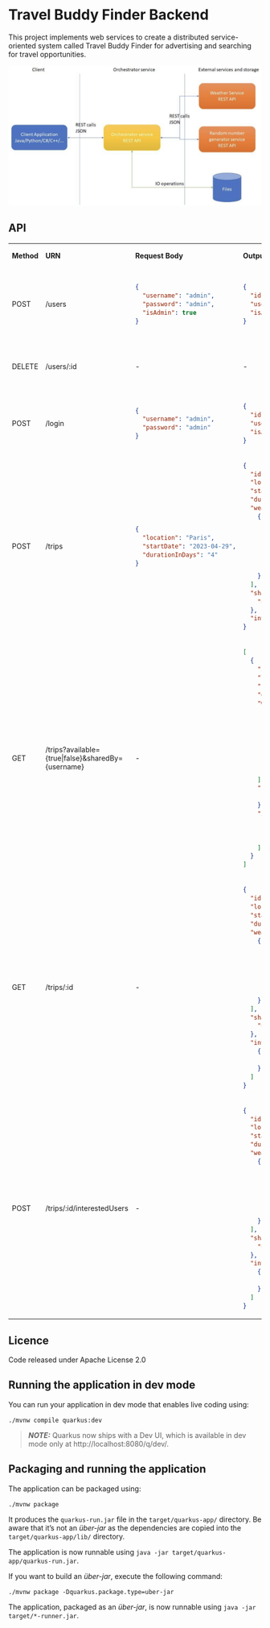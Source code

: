 # Travel Buddy Finder Backend

This project implements web services to create a distributed service-oriented system called Travel Buddy Finder 
for advertising and searching for travel opportunities.

![Overview of the SOA system component interactions.png](images%2FOverview%20of%20the%20SOA%20system%20component%20interactions.png)

## API

<table>
<tr>
<td>

**Method**
</td> 
<td> 

**URN**
</td> 
<td> 

**Request Body**
</td> 
<td>

**Output**
</td> 
<td>

**Description**
</td>
</tr>

<tr>
<td>POST</td><td>/users</td>
<td>

```json
{
  "username": "admin",
  "password": "admin",
  "isAdmin": true
}
```
</td>
<td>

```json
{
  "id": "9b1deb4d-3b7d-4bad-9bdd-2b0d7b3dcb6d",
  "username": "admin",
  "isAdmin": true
}
```
</td>
<td>Create a user <br /> Note: Only an admin user can create another admin user</td>
</tr>

<tr>
<td>DELETE</td><td>/users/:id</td><td>-</td><td>-</td>
<td>Delete a user <br /> Note: Only an administrator user is authorized</td>
</tr>

<tr>
<td>POST</td><td>/login</td>
<td>

```json
{
  "username": "admin",
  "password": "admin"
}
```
</td>
<td>

```json
{
  "id": "9b1deb4d-3b7d-4bad-9bdd-2b0d7b3dcb6d",
  "username": "admin",
  "isAdmin": true
}
```
</td>
<td>Login</td>
</tr>

<tr>
<td>POST</td><td>/trips</td>
<td>

```json
{
  "location": "Paris",
  "startDate": "2023-04-29",
  "durationInDays": "4"
}
```
</td>
<td>

```json
{
  "id": "e58ed763-928c-4155-bee9-fdbaaadc15f3",
  "location": "Paris",
  "startDate": "2023-04-29",
  "durationInDays": "4",
  "weather": [
    {
      "date": "2023-04-29",
      "maxtempC": 22,
      "mintempC": 11,
      "avgtempC": 17,
      "sunHour": 15.9,
      "uvIndex": 5
    }
  ],
  "sharedBy": {
    "username": "admin"
  },
  "interestedUsers": []
}
```
</td>
<td>Share a trip</td>
</tr>

<tr>
<td>GET</td><td>/trips?available={true|false}&sharedBy={username}</td><td>-</td>
<td>

```json
[
  {
    "id": "e58ed763-928c-4155-bee9-fdbaaadc15f3",
    "location": "Paris",
    "startDate": "2023-04-29",
    "durationInDays": "4",
    "weather": [
      {
        "date": "2023-04-29",
        "maxtempC": 22,
        "mintempC": 11,
        "avgtempC": 17,
        "sunHour": 15.9,
        "uvIndex": 5
      }
    ],
    "sharedBy": {
      "username": "admin"
    },
    "interestedUsers": [
      {
        "username": "admin"
      }
    ]
  }
]
```
</td>
<td>Get trips according to query params</td>
</tr>

<tr>
<td>GET</td><td>/trips/:id</td><td>-</td>
<td>

```json
{
  "id": "e58ed763-928c-4155-bee9-fdbaaadc15f3",
  "location": "Paris",
  "startDate": "2023-04-29",
  "durationInDays": "4",
  "weather": [
    {
      "date": "2023-04-29",
      "maxtempC": 22,
      "mintempC": 11,
      "avgtempC": 17,
      "sunHour": 15.9,
      "uvIndex": 5
    }
  ],
  "sharedBy": {
    "username": "admin"
  },
  "interestedUsers": [
    {
      "username": "admin"
    }
  ]
}
```
</td>
<td>Get a trip by id</td>
</tr>

<tr>
<td>POST</td><td>/trips/:id/interestedUsers</td><td>-</td>
<td>

```json
{
  "id": "e58ed763-928c-4155-bee9-fdbaaadc15f3",
  "location": "Paris",
  "startDate": "2023-04-29",
  "durationInDays": "4",
  "weather": [
    {
      "date": "2023-04-29",
      "maxtempC": 22,
      "mintempC": 11,
      "avgtempC": 17,
      "sunHour": 15.9,
      "uvIndex": 5
    }
  ],
  "sharedBy": {
    "username": "admin"
  },
  "interestedUsers": [
    {
      "username": "admin"
    }
  ]
}
```
</td>
<td>Add interest to a shared trip</td>
</tr>
</table>

## Licence

Code released under Apache License 2.0

## Running the application in dev mode

You can run your application in dev mode that enables live coding using:
```shell script
./mvnw compile quarkus:dev
```

> **_NOTE:_**  Quarkus now ships with a Dev UI, which is available in dev mode only at http://localhost:8080/q/dev/.

## Packaging and running the application

The application can be packaged using:
```shell script
./mvnw package
```
It produces the `quarkus-run.jar` file in the `target/quarkus-app/` directory.
Be aware that it’s not an _über-jar_ as the dependencies are copied into the `target/quarkus-app/lib/` directory.

The application is now runnable using `java -jar target/quarkus-app/quarkus-run.jar`.

If you want to build an _über-jar_, execute the following command:
```shell script
./mvnw package -Dquarkus.package.type=uber-jar
```

The application, packaged as an _über-jar_, is now runnable using `java -jar target/*-runner.jar`.
